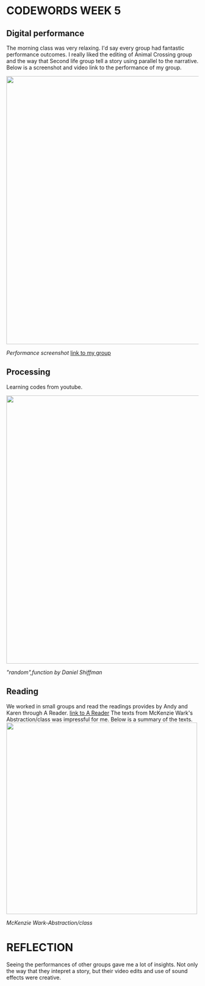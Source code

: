 # CODEWORDS WEEK 5

## Digital performance
The morning class was very relaxing. I'd say every group had fantastic performance outcomes. I really liked the editing of Animal Crossing group and the way that Second life group tell a story using parallel to the narrative. Below is a screenshot and video link to the performance of my group.

<img width="700" src="https://user-images.githubusercontent.com/68975607/91941904-986f5b00-ed2c-11ea-837d-a90d34a88740.jpg">

*Performance screenshot* [link to my group](https://www.youtube.com/watch?v=I3YU3DuZJIg&t=2s)

## Processing 
Learning codes from youtube. 

<img width="700" src="https://user-images.githubusercontent.com/68975607/91940960-f307b780-ed2a-11ea-8f51-7e122526bc37.jpg">

*"random",function by Daniel Shiffman*

## Reading
We worked in small groups and read the readings provides by Andy and Karen through A Reader. [link to A Reader](http://digbeyond.com/readme/phplist.php?course=Code-Words) The texts from McKenzie Wark's Abstraction/class was impressful for me. Below is a summary of the texts.
<img width="500" src="https://user-images.githubusercontent.com/68975607/92667777-7171e400-f33f-11ea-8ce5-879d23079ae1.jpg">

*McKenzie Wark-Abstraction/class*

# REFLECTION
Seeing the performances of other groups gave me a lot of insights. Not only the way that they intepret a story, but their video edits and use of sound effects were creative.

